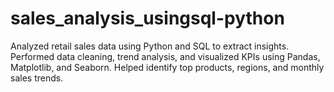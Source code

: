 # sales_analysis_usingsql-python
Analyzed retail sales data using Python and SQL to extract insights. Performed data cleaning, trend analysis, and visualized KPIs using Pandas, Matplotlib, and Seaborn. Helped identify top products, regions, and monthly sales trends.
